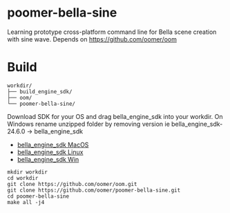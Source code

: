 # poomer-bella-sine
Learning prototype cross-platform command line for Bella scene creation with sine wave. Depends on https://github.com/oomer/oom


# Build 
```
workdir/
├── build_engine_sdk/
├── oom/
└── poomer-bella-sine/
```

Download SDK for your OS and drag bella_engine_sdk into your workdir. On Windows rename unzipped folder by removing version ie bella_engine_sdk-24.6.0 -> bella_engine_sdk

- [bella_engine_sdk MacOS](https://downloads.bellarender.com/bella_engine_sdk-24.6.0.dmg)
- [bella_engine_sdk Linux](https://downloads.bellarender.com/bella_engine_sdk-24.6.0.tar.gz)
- [bella_engine_sdk Win](https://downloads.bellarender.com/bella_engine_sdk-24.6.0.zip)

```
mkdir workdir
cd workdir
git clone https://github.com/oomer/oom.git
git clone https://github.com/oomer/poomer-bella-sine.git
cd poomer-bella-sine
make all -j4
```
